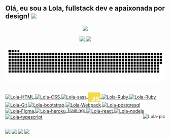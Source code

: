 ## Olá, eu sou a Lola, fullstack dev e apaixonada por design! <img src="https://media.giphy.com/media/hvRJCLFzcasrR4ia7z/giphy.gif" width="35">

<p align="center">
  <a href="https://github.com/DenverCoder1/readme-typing-svg"><img src="https://readme-typing-svg.herokuapp.com?font=Time+New+Roman&color=cyan&size=25&center=true&vCenter=true&width=600&height=100&lines=Bem+vindos+ao+meu+Github+&hearts;++;Fullstack+dev+</>;Front-end+wannabe;Always+learning+!"></a>
</p>
<div align="center">
  <a href="https://github.com/lmartinhao">
  <img height="160em" src="https://github-readme-stats-bk7cvenwo-lmartinhao.vercel.app/api?username=lmartinhao&show_icons=true&theme=dracula&include_all_commits=true&count_private=true"/>
  <img height="160em" src="https://github-readme-stats-bk7cvenwo-lmartinhao.vercel.app/api/top-langs/?username=lmartinhao&layout=compact&langs_count=7&theme=dracula"/>
    
  ![github contribution grid snake animation](https://raw.githubusercontent.com/lmartinhao/lmartinhao/output/github-contribution-grid-snake-dark.svg#gh-dark-mode-only)

</div>
<div style="display: inline_block"><br>
  <img align="center" alt="Lola-HTML" height="30" width="40" src="https://cdn.jsdelivr.net/gh/devicons/devicon/icons/html5/html5-plain.svg">
  <img align="center" alt="Lola-CSS" height="30" width="40" src="https://cdn.jsdelivr.net/gh/devicons/devicon/icons/css3/css3-plain.svg">
  <img align="center" alt="Lola-sass" height="30" width="40" src="https://cdn.jsdelivr.net/gh/devicons/devicon/icons/sass/sass-original.svg">
  <img align="center" alt="Lola-Js" height="30" width="40" src="https://raw.githubusercontent.com/devicons/devicon/master/icons/javascript/javascript-plain.svg">
  <img align="center" alt="Lola-Ruby" height="30" width="40" src="https://cdn.jsdelivr.net/gh/devicons/devicon/icons/ruby/ruby-plain.svg">
  <img align="center" alt="Lola-Ruby" height="30" width="40" src="https://cdn.jsdelivr.net/gh/devicons/devicon/icons/rails/rails-plain.svg">
  <img align="center" alt="Lola-Git" height="30" width="40" src="https://cdn.jsdelivr.net/gh/devicons/devicon/icons/git/git-original.svg"> 
  <img align="center" alt="Lola-bootstrap" height="30" width="40" src="https://cdn.jsdelivr.net/gh/devicons/devicon/icons/bootstrap/bootstrap-plain.svg"> 
  <img align="center" alt="Lola-Webpack" height="30" width="40" src="https://cdn.jsdelivr.net/gh/devicons/devicon/icons/webpack/webpack-plain.svg"> 
  <img align="center" alt="Lola-postgresql" height="30" width="40" src="https://cdn.jsdelivr.net/gh/devicons/devicon/icons/postgresql/postgresql-plain.svg">
  <img align="center" alt="Lola-Figma" height="30" width="40" src="https://cdn.jsdelivr.net/gh/devicons/devicon/icons/figma/figma-original.svg">
  <img align="center" alt="Lola-heroku" height="30" width="40" src="https://cdn.jsdelivr.net/gh/devicons/devicon/icons/heroku/heroku-plain.svg">
  Training:   <img align="center" alt="Lola-react" height="30" width="40" src="https://cdn.jsdelivr.net/gh/devicons/devicon/icons/react/react-original.svg">
  <img align="center" alt="Lola-nodejs" height="30" width="40" src="https://cdn.jsdelivr.net/gh/devicons/devicon/icons/nodejs/nodejs-original.svg">
  <img align="center" alt="Lola-typescript" height="30" width="40" src="https://cdn.jsdelivr.net/gh/devicons/devicon/icons/typescript/typescript-plain.svg">
  
  <img align="right" alt="Lola-pic" height="115" src="https://i.ibb.co/Bq3Bsw9/rounded-in-photoretrica.png">
</div>
  
  ##
  
  <div>
  <a href="https://www.linkedin.com/in/lola-martinhao" target="_blank"><img src="https://img.shields.io/badge/-LinkedIn-%230077B5?style=for-the-badge&logo=linkedin&logoColor=white" target="_blank"></a>
  <a href="https://www.instagram.com/lolamartinhao" target="_blank"><img src="https://img.shields.io/badge/-Instagram-%23E4405F?style=for-the-badge&logo=instagram&logoColor=white" target="_blank"></a>
  <a href="https://lolamartinhao.vercel.app/" target="_blank"><img src="https://img.shields.io/badge/Vercel-000000?style=for-the-badge&logo=vercel&logoColor=white" target="_blank"></a>
  <a href = "mailto:lola.martinhao@gmail.com"><img src="https://img.shields.io/badge/Gmail-D14836?style=for-the-badge&logo=gmail&logoColor=white" target="_blank"></a>
  </div>
          
